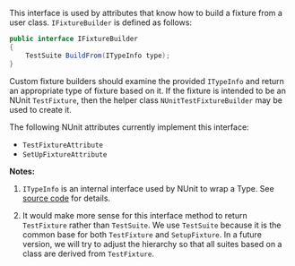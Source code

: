 This interface is used by attributes that know how to build a fixture from a user class. `IFixtureBuilder` is defined as follows:

```C#
public interface IFixtureBuilder
{
    TestSuite BuildFrom(ITypeInfo type);
}
```

Custom fixture builders should examine the provided `ITypeInfo` and return an appropriate type of fixture based on it. If the fixture is intended to be an NUnit `TestFixture`, then the helper class `NUnitTestFixtureBuilder` may be used to create it.

The following NUnit attributes currently implement this interface:
* `TestFixtureAttribute`
* `SetUpFixtureAttribute`

**Notes:**

1. `ITypeInfo` is an internal interface used by NUnit to wrap a Type. See [source code](https://github.com/nunit/nunit/blob/master/src/NUnitFramework/framework/Interfaces/ITypeInfo.cs) for details.

2. It would make more sense for this interface method to return `TestFixture` rather than `TestSuite`. We use `TestSuite` because it is the common base for both `TestFixture` and `SetupFixture`. In a future version, we will try to adjust the hierarchy so that all suites based on a class are derived from `TestFixture`.

